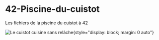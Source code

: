 # 42-Piscine-du-cuistot
Les fichiers de la piscine du cuistot à 42

![Le cuistot cuisine sans relâche](https://leconnardenchaine.fr/wp-content/uploads/2021/11/zemmour-kebab.jpg){style="display: block; margin: 0 auto"}

